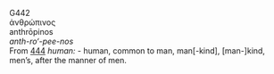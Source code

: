 <body>
  <p>G442<br>  ἀνθρώπινος  <br> anthrōpinos  <br><i>anth-ro‘-pee-nos </i><br>From <a href="g0444.htm">444</a>  <i>human:</i> - human, common to man, man[-kind], [man-]kind, men’s, after the manner of men.<br></p>
 </body>
